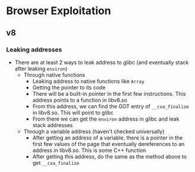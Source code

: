 # Browser Exploitation

## v8

### Leaking addresses

- There are at least 2 ways to leak address to glibc (and eventually stack after leaking `environ`)
    - Through native functions
        - Leaking address to native functions like `Array`
        - Getting the pointer to its code
        - There will be a built-in pointer in the first few instructions. This address points to a function in libv8.so
        - From this address, we can find the GOT entry of `__cxa_finalize` in libv8.so. This will point to glibc
        - From there we can get the `environ` address in glibc and leak stack addresses
    - Through a variable address (haven't checked universally)
        - After getting an address of a variable, there is a pointer in the first few values of the page that eventually dereferences to an address in libv8.so. This is some C++ function
        - After getting this address, do the same as the method above to get `__cxa_finalize`